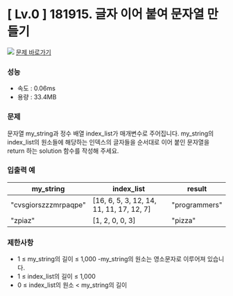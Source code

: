 # [ Lv.0 ] 181915. 글자 이어 붙여 문자열 만들기

<img src="https://img.shields.io/badge/JavaScript-orange?style=flat&logo=javascript&logoColor=auto"/> [문제 바로가기](https://school.programmers.co.kr/learn/courses/30/lessons/181915)

### 성능
- 속도 : 0.06ms   
- 용량 : 33.4MB

### 문제
문자열 my_string과 정수 배열 index_list가 매개변수로 주어집니다. my_string의 index_list의 원소들에 해당하는 인덱스의 글자들을 순서대로 이어 붙인 문자열을 return 하는 solution 함수를 작성해 주세요.

### 입출력 예 

|my_string|index_list|result|
|---|---|---|
|"cvsgiorszzzmrpaqpe"		|[16, 6, 5, 3, 12, 14, 11, 11, 17, 12, 7]|"programmers"|
|"zpiaz"		|[1, 2, 0, 0, 3]|"pizza"|


### 제한사항

- 1 ≤ my_string의 길이 ≤ 1,000
-my_string의 원소는 영소문자로 이루어져 있습니다.
- 1 ≤ index_list의 길이 ≤ 1,000
- 0 ≤ index_list의 원소 < my_string의 길이
